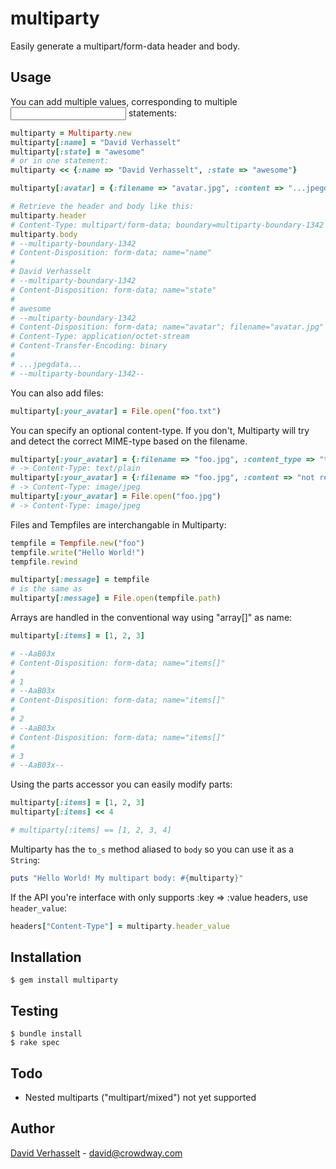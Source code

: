 multiparty
==========

Easily generate a multipart/form-data header and body.

Usage
-----

You can add multiple values, corresponding to multiple <input> statements:

```ruby
multiparty = Multiparty.new
multiparty[:name] = "David Verhasselt"
multiparty[:state] = "awesome"
# or in one statement:
multiparty << {:name => "David Verhasselt", :state => "awesome"}

multiparty[:avatar] = {:filename => "avatar.jpg", :content => "...jpegdata..."}

# Retrieve the header and body like this:
multiparty.header
# Content-Type: multipart/form-data; boundary=multiparty-boundary-1342
multiparty.body
# --multiparty-boundary-1342
# Content-Disposition: form-data; name="name"
#
# David Verhasselt
# --multiparty-boundary-1342
# Content-Disposition: form-data; name="state"
# 
# awesome
# --multiparty-boundary-1342
# Content-Disposition: form-data; name="avatar"; filename="avatar.jpg"
# Content-Type: application/octet-stream
# Content-Transfer-Encoding: binary
#
# ...jpegdata...
# --multiparty-boundary-1342--
```

You can also add files:

```ruby
multiparty[:your_avatar] = File.open("foo.txt")
```

You can specify an optional content-type. If you don't, Multiparty will try and detect the correct MIME-type based on the filename.

```ruby
multiparty[:your_avatar] = {:filename => "foo.jpg", :content_type => "text/plain", :content => File.read("foo.txt")}
# -> Content-Type: text/plain
multiparty[:your_avatar] = {:filename => "foo.jpg", :content => "not really jpeg")}
# -> Content-Type: image/jpeg
multiparty[:your_avatar] = File.open("foo.jpg")
# -> Content-Type: image/jpeg
```

Files and Tempfiles are interchangable in Multiparty:

```ruby
tempfile = Tempfile.new("foo")
tempfile.write("Hello World!")
tempfile.rewind

multiparty[:message] = tempfile
# is the same as
multiparty[:message] = File.open(tempfile.path)
```

Arrays are handled in the conventional way using "array[]" as name:

```ruby
multiparty[:items] = [1, 2, 3]

# --AaB03x
# Content-Disposition: form-data; name="items[]"
# 
# 1
# --AaB03x
# Content-Disposition: form-data; name="items[]"
# 
# 2
# --AaB03x
# Content-Disposition: form-data; name="items[]"
# 
# 3
# --AaB03x--
```

Using the parts accessor you can easily modify parts:

```ruby
multiparty[:items] = [1, 2, 3]
multiparty[:items] << 4

# multiparty[:items] == [1, 2, 3, 4]
```

Multiparty has the ```to_s``` method aliased to ```body``` so you can use it as a ```String```:

```ruby
puts "Hello World! My multipart body: #{multiparty}"
```

If the API you're interface with only supports :key => :value headers, use ```header_value```:

```ruby
headers["Content-Type"] = multiparty.header_value
```

Installation
------------

    $ gem install multiparty

Testing
-------

    $ bundle install
    $ rake spec

Todo
----

* Nested multiparts ("multipart/mixed") not yet supported

Author
------

[David Verhasselt](http://davidverhasselt.com) - david@crowdway.com
